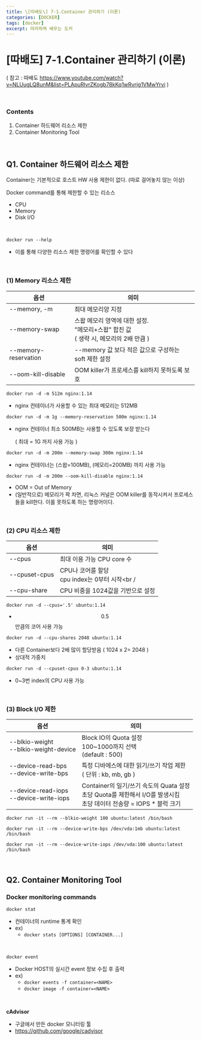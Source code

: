 ```yaml
---
title: \[따배도\] 7-1.Container 관리하기 (이론)
categories: [DOCKER]
tags: [docker]
excerpt: 따라하며 배우는 도커
---
```


<script src="https://cdn.mathjax.org/mathjax/latest/MathJax.js?config=TeX-AMS-MML_HTMLorMML" type="text/javascript"></script>

# \[따배도] 7-1.Container 관리하기 (이론)

( 참고 : 따배도 https://www.youtube.com/watch?v=NLUugLQ8unM&list=PLApuRlvrZKogb78kKq1wRvrjg1VMwYrvi )

<br>

### Contents

1. Container 하드웨어 리소스 제한
2. Container Monitoring Tool

<br>

## Q1. Container 하드웨어 리소스 제한

Container는 기본적으로 호스트 HW 사용 제한이 없다. (따로 걸어놓지 않는 이상)

Docker command를 통해 제한할 수 있는 리소스

- CPU
- Memory
- Disk I/O

<br>

```
docker run --help
```

- 이를 통해 다양한 리소스 제한 명령어를 확인할 수 있다

<br>

### (1) Memory 리소스 제한

| 옵션                 | 의미                                                         |
| -------------------- | ------------------------------------------------------------ |
| --memory, -m         | 최대 메모리양 지정                                           |
| --memory-swap        | 스왑 메모리 영역에 대한 설정.<br />"메모리+스왑" 합친 값<br />( 생략 시, 메모리의 2배 만큼 ) |
| --memory-reservation | --memory 값 보다 적은 값으로 구성하는 soft 제한 설정         |
| --oom-kill-disable   | OOM killer가 프로세스를 kill하지 못하도록 보호               |

`docker run -d -m 512m nginx:1.14`

- nginx 컨테이너가 사용할 수 있는 최대 메모리는 512MB

`docker run -d -m 1g --memory-reservation 500m nginx:1.14`

- nginx 컨테이너 최소 500MB는 사용할 수 있도록 보장 받는다

  ( 최대 = 1G 까지 사용 가능 )

`docker run -d -m 200m --memory-swap 300m nginx:1.14`

- nginx 컨테이너는 (스왑=100MB), (메모리=200MB) 까지 사용 가능

`docker run -d -m 200m --oom-kill-disable nginx:1.14`

- OOM = Out of Memory
- (일반적으로) 메모리가 꽉 차면, 리눅스 커널은 OOM killer를 동작시켜서 프로세스들을 kill한다. 이를 못하도록 하는 명령어이다.

<br>

### (2) CPU 리소스 제한

| 옵션          | 의미                                               |
| ------------- | -------------------------------------------------- |
| --cpus        | 최대 이용 가능 CPU core 수                         |
| --cpuset-cpus | CPU나 코어를 할당<br />cpu index는 0부터 시작<br / |
| --cpu-share   | CPU 비중을 1024값을 기반으로 설정                  |

`docker run -d --cpus='.5' ubuntu:1.14`

- $$0.5$$ 만큼의 코어 사용 가능

`docker run -d --cpu-shares 2048 ubuntu:1.14`

- 다른 Container보다 2배 많이 할당받음 ( 1024 x 2= 2048 )
- 상대적 가중치

`docker run -d --cpuset-cpus 0-3 ubuntu:1.14`

- 0~3번 index의 CPU 사용 가능

<br>

### (3) Block I/O 제한

| 옵션                                        | 의미                                                         |
| ------------------------------------------- | ------------------------------------------------------------ |
| --blkio-weight<br />--blkio-weight-device   | Block IO의 Quota 설정<br />100~1000까지 선택<br />(default : 500) |
| --device-read-bps<br />--device-write-bps   | 특정 디바에스에 대한 읽기/쓰기 작업 제한<br />( 단위 : kb, mb, gb ) |
| --device-read-iops<br />--device-write-iops | Container의 일기/쓰기 속도의 Quata 설정<br />초당 Quota를 제한해서 I/O를 발생시킴<br />초당 데이터 전송량 = IOPS * 블럭 크기 |

 `docker run -it --rm --blkio-weight 100 ubuntu:latest /bin/bash`

`docker run -it --rm --device-write-bps /dev/vda:1mb ubuntu:latest /bin/bash`

`docker run -it --rm --device-write-iops /dev/vda:100 ubuntu:latest /bin/bash`

<br>

## Q2. Container Monitoring Tool

### Docker monitoring commands

`docker stat`

- 컨테이너의 runtime 통계 확인
- ex)
  - `docker stats [OPTIONS] [CONTAINER...]`

<br>

`docker event`

- Docker HOST의 실시간 event 정보 수집 후 출력
- ex)
  - `docker events -f container=<NAME>`
  - `docker image -f container=<NAME>`

<br>

**cAdvisor**

- 구글에서 만든 docker 모니터링 툴
- https://github.com/google/cadvisor